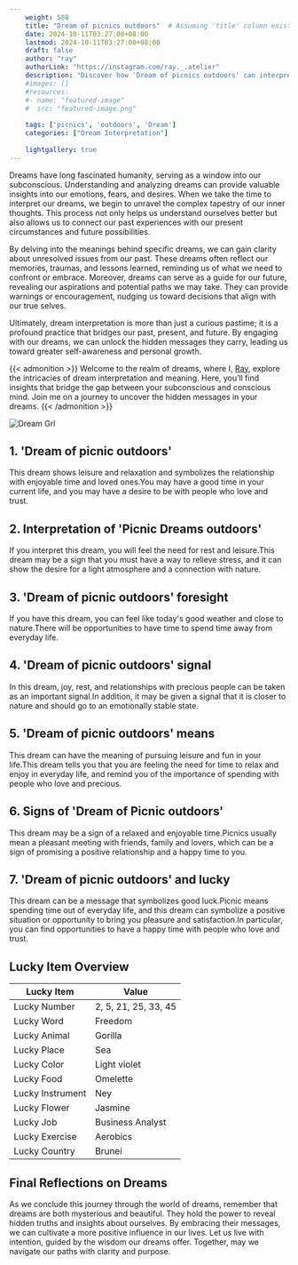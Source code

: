 ```yaml
---
    weight: 588
    title: "Dream of picnics outdoors"  # Assuming 'title' column exists
    date: 2024-10-11T03:27:00+08:00
    lastmod: 2024-10-11T03:27:00+08:00
    draft: false
    author: "ray"
    authorLink: "https://instagram.com/ray._.atelier"
    description: "Discover how 'Dream of picnics outdoors' can interpret your future and uncover its significant meanings in your life."
    #images: []
    #resources:
    #- name: "featured-image"
    #  src: "featured-image.png"
    
    tags: ['picnics', 'outdoors', 'Dream']
    categories: ["Dream Interpretation"]
    
    lightgallery: true
---
```

    
Dreams have long fascinated humanity, serving as a window into our subconscious. Understanding and analyzing dreams can provide valuable insights into our emotions, fears, and desires. When we take the time to interpret our dreams, we begin to unravel the complex tapestry of our inner thoughts. This process not only helps us understand ourselves better but also allows us to connect our past experiences with our present circumstances and future possibilities.

By delving into the meanings behind specific dreams, we can gain clarity about unresolved issues from our past. These dreams often reflect our memories, traumas, and lessons learned, reminding us of what we need to confront or embrace. Moreover, dreams can serve as a guide for our future, revealing our aspirations and potential paths we may take. They can provide warnings or encouragement, nudging us toward decisions that align with our true selves.

Ultimately, dream interpretation is more than just a curious pastime; it is a profound practice that bridges our past, present, and future. By engaging with our dreams, we can unlock the hidden messages they carry, leading us toward greater self-awareness and personal growth.

{{< admonition >}}
Welcome to the realm of dreams, where I, [Ray](https://instagram.com/ray._.atelier), explore the intricacies of dream interpretation and meaning. Here, you’ll find insights that bridge the gap between your subconscious and conscious mind. Join me on a journey to uncover the hidden messages in your dreams.
{{< /admonition >}}

![Dream Grl](https://cdn.pixabay.com/photo/2017/11/02/03/35/gothic-2910057_1280.jpg "Dream Grl")

## 1. 'Dream of picnic outdoors'
This dream shows leisure and relaxation and symbolizes the relationship with enjoyable time and loved ones.You may have a good time in your current life, and you may have a desire to be with people who love and trust.

## 2. Interpretation of 'Picnic Dreams outdoors'
If you interpret this dream, you will feel the need for rest and leisure.This dream may be a sign that you must have a way to relieve stress, and it can show the desire for a light atmosphere and a connection with nature.

## 3. 'Dream of picnic outdoors' foresight
If you have this dream, you can feel like today's good weather and close to nature.There will be opportunities to have time to spend time away from everyday life.

## 4. 'Dream of picnic outdoors' signal
In this dream, joy, rest, and relationships with precious people can be taken as an important signal.In addition, it may be given a signal that it is closer to nature and should go to an emotionally stable state.

## 5. 'Dream of picnic outdoors' means
This dream can have the meaning of pursuing leisure and fun in your life.This dream tells you that you are feeling the need for time to relax and enjoy in everyday life, and remind you of the importance of spending with people who love and precious.

## 6. Signs of 'Dream of Picnic outdoors'
This dream may be a sign of a relaxed and enjoyable time.Picnics usually mean a pleasant meeting with friends, family and lovers, which can be a sign of promising a positive relationship and a happy time to you.

## 7. 'Dream of picnic outdoors' and lucky
This dream can be a message that symbolizes good luck.Picnic means spending time out of everyday life, and this dream can symbolize a positive situation or opportunity to bring you pleasure and satisfaction.In particular, you can find opportunities to have a happy time with people who love and trust.

## Lucky Item Overview
| Lucky Item          | Value              |
|---------------|--------------------|
| Lucky Number        | 2, 5, 21, 25, 33, 45  |
| Lucky Word          | Freedom |
| Lucky Animal        | Gorilla |
| Lucky Place         | Sea     |
| Lucky Color         | Light violet     |
| Lucky Food          | Omelette      |
| Lucky Instrument    | Ney |
| Lucky Flower        | Jasmine    |
| Lucky Job           | Business Analyst       |
| Lucky Exercise      | Aerobics  |
| Lucky Country       | Brunei    |


##  Final Reflections on Dreams

As we conclude this journey through the world of dreams, remember that dreams are both mysterious and beautiful. They hold the power to reveal hidden truths and insights about ourselves. By embracing their messages, we can cultivate a more positive influence in our lives. Let us live with intention, guided by the wisdom our dreams offer. Together, may we navigate our paths with clarity and purpose.
